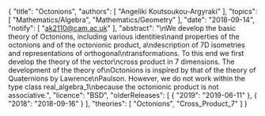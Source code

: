 {
    "title": "Octonions",
    "authors": [
        "Angeliki Koutsoukou-Argyraki"
    ],
    "topics": [
        "Mathematics/Algebra",
        "Mathematics/Geometry"
    ],
    "date": "2018-09-14",
    "notify": [
        "ak2110@cam.ac.uk"
    ],
    "abstract": "\nWe develop the basic theory of Octonions, including various identities\nand properties of the octonions and of the octonionic product, a\ndescription of 7D isometries and representations of orthogonal\ntransformations. To this end we first develop the theory of the vector\ncross product in 7 dimensions. The development of the theory of\nOctonions is inspired by that of the theory of Quaternions by Lawrence\nPaulson. However, we do not work within the type class real_algebra_1\nbecause the octonionic product is not associative.",
    "licence": "BSD",
    "olderReleases": [
        {
            "2019": "2019-06-11"
        },
        {
            "2018": "2018-09-16"
        }
    ],
    "theories": [
        "Octonions",
        "Cross_Product_7"
    ]
}